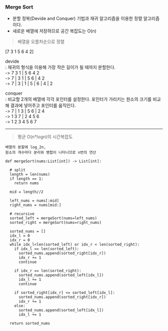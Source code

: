 ### Merge Sort

- 분할 정복(Devide and Conquer) 기법과 재귀 알고리즘을 이용한 정렬 알고리즘이다.
- 새로운 배열에 저장하므로 공간 복잡도는 O(n)

> 배열을 오름차순으로 정렬
  
[7 3 1 5 6 4 2]  
  
devide  
: 재귀의 형식을 이용해 가장 작은 길이가 될 때까지 분할한다.  
-> 7 3 1 | 5 6 4 2  
-> 7 | 3 1 | 5 6 | 4 2  
-> 7 | 3 | 1 | 5 | 6 | 4 | 2  
  
conquer  
: 비교할 2개의 배열에 각각 포인터를 설정한다. 포인터가 가리키는 원소의 크기를 비교해 결과에 넣어주고 포인터를 움직인다.  
-> 7 | 1 3 | 5 6 | 2 4  
-> 1 3 7 | 2 4 5 6  
-> 1 2 3 4 5 6 7  

---  

  
> 평균 O(n\*logn)의 시간복잡도

    배열의 분할에 log_2n,
    원소의 개수마다 분리와 병합이 나타나므로 n번의 연산

```
def mergeSort(nums:List[int]) -> List[int]:

  # split
  length = len(nums)
  if length == 1:
    return nums

  mid = length//2

  left_nums = nums[:mid]
  right_nums = nums[mid:]

  # recursive
  sorted_left = mergeSort(nums=left_nums)
  sorted_right = mergeSort(nums=right_nums)

  sorted_nums = []
  idx_l = 0
  idx_r = 0
  while idx_l<len(sorted_left) or idx_r < len(sorted_right):
    if idx_l == len(sorted_left):
      sorted_nums.append(sorted_right[idx_r])
      idx_r += 1
      continue

    if idx_r == len(sorted_right):
      sorted_nums.append(sorted_left[idx_l])
      idx_l += 1
      continue

    if sorted_right[idx_r] <= sorted_left[idx_l]:
      sorted_nums.append(sorted_right[idx_r])
      idx_r += 1
    else:
      sorted_nums.append(sorted_left[idx_l])
      idx_l += 1

  return sorted_nums

```
